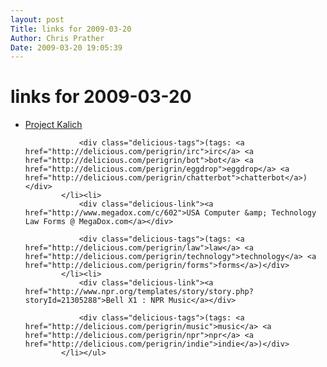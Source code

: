 ```yaml
---
layout: post
Title: links for 2009-03-20  
Author: Chris Prather
Date: 2009-03-20 19:05:39
---
```


# links for 2009-03-20
<ul class="delicious"><li>
                <div class="delicious-link"><a href="http://kalich.sourceforge.net/overview.html">Project Kalich</a></div>
                
                <div class="delicious-tags">(tags: <a href="http://delicious.com/perigrin/irc">irc</a> <a href="http://delicious.com/perigrin/bot">bot</a> <a href="http://delicious.com/perigrin/eggdrop">eggdrop</a> <a href="http://delicious.com/perigrin/chatterbot">chatterbot</a>)</div>
            </li><li>
                <div class="delicious-link"><a href="http://www.megadox.com/c/602">USA Computer &amp; Technology Law Forms @ MegaDox.com</a></div>
                
                <div class="delicious-tags">(tags: <a href="http://delicious.com/perigrin/law">law</a> <a href="http://delicious.com/perigrin/technology">technology</a> <a href="http://delicious.com/perigrin/forms">forms</a>)</div>
            </li><li>
                <div class="delicious-link"><a href="http://www.npr.org/templates/story/story.php?storyId=21305288">Bell X1 : NPR Music</a></div>
                
                <div class="delicious-tags">(tags: <a href="http://delicious.com/perigrin/music">music</a> <a href="http://delicious.com/perigrin/npr">npr</a> <a href="http://delicious.com/perigrin/indie">indie</a>)</div>
            </li></ul>
